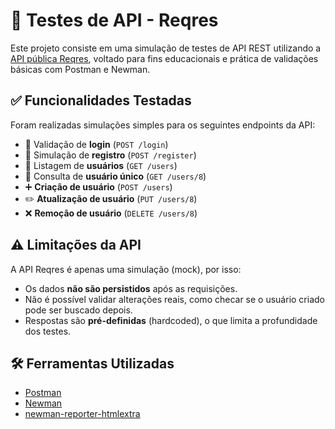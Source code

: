 # 🧪 Testes de API - Reqres

Este projeto consiste em uma simulação de testes de API REST utilizando a [API pública Reqres](https://reqres.in/), voltado para fins educacionais e prática de validações básicas com Postman e Newman.

## ✅ Funcionalidades Testadas

Foram realizadas simulações simples para os seguintes endpoints da API:

- 🔐 Validação de **login** (`POST /login`)
- 📝 Simulação de **registro** (`POST /register`)
- 👤 Listagem de **usuários** (`GET /users`)
- 🔎 Consulta de **usuário único** (`GET /users/8`)
- ➕ **Criação de usuário** (`POST /users`)   
- ✏️ **Atualização de usuário** (`PUT /users/8`) 
- ❌ **Remoção de usuário** (`DELETE /users/8`) 

## ⚠️ Limitações da API

A API Reqres é apenas uma simulação (mock), por isso:

- Os dados **não são persistidos** após as requisições.
- Não é possível validar alterações reais, como checar se o usuário criado pode ser buscado depois.
- Respostas são **pré-definidas** (hardcoded), o que limita a profundidade dos testes.

## 🛠 Ferramentas Utilizadas

- [Postman](https://www.postman.com/)
- [Newman](https://www.npmjs.com/package/newman)
- [newman-reporter-htmlextra](https://www.npmjs.com/package/newman-reporter-htmlextra)
